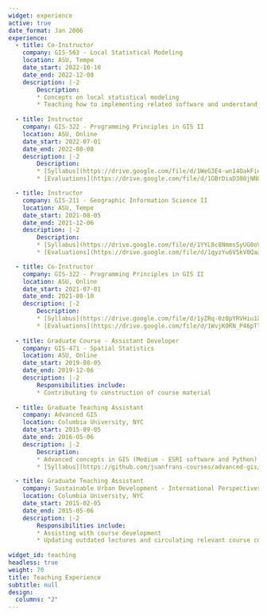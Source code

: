```yaml
---
widget: experience
active: true
date_format: Jan 2006
experience:
  - title: Co-Instructor
    company: GIS-563 - Local Statistical Modeling
    location: ASU, Tempe
    date_start: 2022-10-10
    date_end: 2022-12-08
    description: |-2
        Description:
        * Concepts on local statistical modeling
        * Teaching how to implementing related software and understand inference
        
  - title: Instructor
    company: GIS-322 - Programming Principles in GIS II
    location: ASU, Online
    date_start: 2022-07-01
    date_end: 2022-08-08
    description: |-2
        Description:
        * [Syllabus](https://drive.google.com/file/d/1WeG3E4-wn14OakFieuB53UT9I3DWKfVo/view?usp=sharing)
        * [Evaluations](https://drive.google.com/file/d/1GBrDiaD380jNNLjmNSotY31F3j-bUvN7/view?usp=sharing)

  - title: Instructor
    company: GIS-211 - Geographic Information Science II
    location: ASU, Tempe
    date_start: 2021-08-05
    date_end: 2021-12-06
    description: |-2
        Description:
        * [Syllabus](https://drive.google.com/file/d/1YYL8c8NmmsSyUG0oV5jyNNrDzBLstER_/view?usp=sharing)
        * [Evaluations](https://drive.google.com/file/d/1qyzYu6V5kV0QaaaW8ykDW0iQj9gEYyKc/view?usp=sharing)

  - title: Co-Instructor
    company: GIS-322 - Programming Principles in GIS II
    location: ASU, Online
    date_start: 2021-07-01
    date_end: 2021-08-10
    description: |-2
        Description:
        * [Syllabus](https://drive.google.com/file/d/1yZRq-0z0pYRVHiu1X68_j04gwByaXb8W/view?usp=sharing)
        * [Evaluations](https://drive.google.com/file/d/1WvjKORN_P46pTl6sGpvutmyZZn_GN3kY/view?usp=sharing)
        
  - title: Graduate Course - Assistant Developer
    company: GIS-471 - Spatial Statistics
    location: ASU, Online
    date_start: 2019-08-05
    date_end: 2019-12-06
    description: |-2
        Responsibilities include:
        * Contributing to construction of course material
        
  - title: Graduate Teaching Assistant
    company: Advanced GIS
    location: Columbia University, NYC
    date_start: 2015-09-05
    date_end: 2016-05-06
    description: |-2
        Description:
        * Advanced concepts in GIS (Medium - ESRI software and Python)
        * [Syllabus](https://github.com/juanfrans-courses/advanced-gis/blob/master/Fall_2015/Syllabus.md)

  - title: Graduate Teaching Assistant
    company: Sustainable Urban Development - International Perspectives
    location: Columbia University, NYC
    date_start: 2015-02-05
    date_end: 2015-05-06
    description: |-2
        Responsibilities include:
        * Assisting with course development
        * Updating outdated lectures and circulating relevant course content
        
widget_id: teaching
headless: true
weight: 70
title: Teaching Experience
subtitle: null
design:
  columns: "2"
---
```

